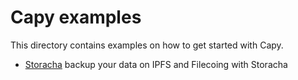 # Capy examples

This directory contains examples on how to get started with Capy.

- [Storacha](./storacha) backup your data on IPFS and Filecoing with Storacha
